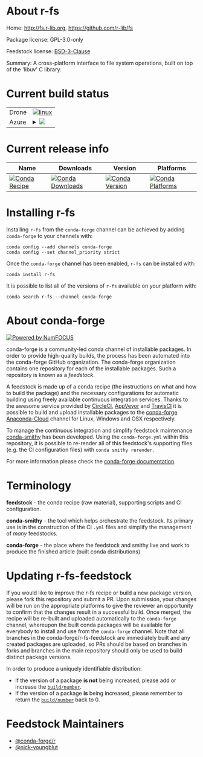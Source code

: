About r-fs
==========

Home: http://fs.r-lib.org, https://github.com/r-lib/fs

Package license: GPL-3.0-only

Feedstock license: [BSD-3-Clause](https://github.com/conda-forge/r-fs-feedstock/blob/master/LICENSE.txt)

Summary: A cross-platform interface to file system operations, built on top of the 'libuv' C library.

Current build status
====================


<table><tr>
    <td>Drone</td>
    <td>
      <a href="https://cloud.drone.io/conda-forge/r-fs-feedstock">
        <img alt="linux" src="https://img.shields.io/drone/build/conda-forge/r-fs-feedstock/master.svg?label=Linux">
      </a>
    </td>
  </tr>
    
  <tr>
    <td>Azure</td>
    <td>
      <details>
        <summary>
          <a href="https://dev.azure.com/conda-forge/feedstock-builds/_build/latest?definitionId=1155&branchName=master">
            <img src="https://dev.azure.com/conda-forge/feedstock-builds/_apis/build/status/r-fs-feedstock?branchName=master">
          </a>
        </summary>
        <table>
          <thead><tr><th>Variant</th><th>Status</th></tr></thead>
          <tbody><tr>
              <td>linux_64_r_base3.6</td>
              <td>
                <a href="https://dev.azure.com/conda-forge/feedstock-builds/_build/latest?definitionId=1155&branchName=master">
                  <img src="https://dev.azure.com/conda-forge/feedstock-builds/_apis/build/status/r-fs-feedstock?branchName=master&jobName=linux&configuration=linux_64_r_base3.6" alt="variant">
                </a>
              </td>
            </tr><tr>
              <td>linux_64_r_base4.0</td>
              <td>
                <a href="https://dev.azure.com/conda-forge/feedstock-builds/_build/latest?definitionId=1155&branchName=master">
                  <img src="https://dev.azure.com/conda-forge/feedstock-builds/_apis/build/status/r-fs-feedstock?branchName=master&jobName=linux&configuration=linux_64_r_base4.0" alt="variant">
                </a>
              </td>
            </tr><tr>
              <td>linux_aarch64_r_base3.6</td>
              <td>
                <a href="https://dev.azure.com/conda-forge/feedstock-builds/_build/latest?definitionId=1155&branchName=master">
                  <img src="https://dev.azure.com/conda-forge/feedstock-builds/_apis/build/status/r-fs-feedstock?branchName=master&jobName=linux&configuration=linux_aarch64_r_base3.6" alt="variant">
                </a>
              </td>
            </tr><tr>
              <td>linux_aarch64_r_base4.0</td>
              <td>
                <a href="https://dev.azure.com/conda-forge/feedstock-builds/_build/latest?definitionId=1155&branchName=master">
                  <img src="https://dev.azure.com/conda-forge/feedstock-builds/_apis/build/status/r-fs-feedstock?branchName=master&jobName=linux&configuration=linux_aarch64_r_base4.0" alt="variant">
                </a>
              </td>
            </tr><tr>
              <td>linux_ppc64le_r_base3.6</td>
              <td>
                <a href="https://dev.azure.com/conda-forge/feedstock-builds/_build/latest?definitionId=1155&branchName=master">
                  <img src="https://dev.azure.com/conda-forge/feedstock-builds/_apis/build/status/r-fs-feedstock?branchName=master&jobName=linux&configuration=linux_ppc64le_r_base3.6" alt="variant">
                </a>
              </td>
            </tr><tr>
              <td>linux_ppc64le_r_base4.0</td>
              <td>
                <a href="https://dev.azure.com/conda-forge/feedstock-builds/_build/latest?definitionId=1155&branchName=master">
                  <img src="https://dev.azure.com/conda-forge/feedstock-builds/_apis/build/status/r-fs-feedstock?branchName=master&jobName=linux&configuration=linux_ppc64le_r_base4.0" alt="variant">
                </a>
              </td>
            </tr><tr>
              <td>osx_64_r_base3.6</td>
              <td>
                <a href="https://dev.azure.com/conda-forge/feedstock-builds/_build/latest?definitionId=1155&branchName=master">
                  <img src="https://dev.azure.com/conda-forge/feedstock-builds/_apis/build/status/r-fs-feedstock?branchName=master&jobName=osx&configuration=osx_64_r_base3.6" alt="variant">
                </a>
              </td>
            </tr><tr>
              <td>osx_64_r_base4.0</td>
              <td>
                <a href="https://dev.azure.com/conda-forge/feedstock-builds/_build/latest?definitionId=1155&branchName=master">
                  <img src="https://dev.azure.com/conda-forge/feedstock-builds/_apis/build/status/r-fs-feedstock?branchName=master&jobName=osx&configuration=osx_64_r_base4.0" alt="variant">
                </a>
              </td>
            </tr><tr>
              <td>osx_arm64</td>
              <td>
                <a href="https://dev.azure.com/conda-forge/feedstock-builds/_build/latest?definitionId=1155&branchName=master">
                  <img src="https://dev.azure.com/conda-forge/feedstock-builds/_apis/build/status/r-fs-feedstock?branchName=master&jobName=osx&configuration=osx_arm64_" alt="variant">
                </a>
              </td>
            </tr><tr>
              <td>win_64_r_base3.6</td>
              <td>
                <a href="https://dev.azure.com/conda-forge/feedstock-builds/_build/latest?definitionId=1155&branchName=master">
                  <img src="https://dev.azure.com/conda-forge/feedstock-builds/_apis/build/status/r-fs-feedstock?branchName=master&jobName=win&configuration=win_64_r_base3.6" alt="variant">
                </a>
              </td>
            </tr><tr>
              <td>win_64_r_base4.0</td>
              <td>
                <a href="https://dev.azure.com/conda-forge/feedstock-builds/_build/latest?definitionId=1155&branchName=master">
                  <img src="https://dev.azure.com/conda-forge/feedstock-builds/_apis/build/status/r-fs-feedstock?branchName=master&jobName=win&configuration=win_64_r_base4.0" alt="variant">
                </a>
              </td>
            </tr>
          </tbody>
        </table>
      </details>
    </td>
  </tr>
</table>

Current release info
====================

| Name | Downloads | Version | Platforms |
| --- | --- | --- | --- |
| [![Conda Recipe](https://img.shields.io/badge/recipe-r--fs-green.svg)](https://anaconda.org/conda-forge/r-fs) | [![Conda Downloads](https://img.shields.io/conda/dn/conda-forge/r-fs.svg)](https://anaconda.org/conda-forge/r-fs) | [![Conda Version](https://img.shields.io/conda/vn/conda-forge/r-fs.svg)](https://anaconda.org/conda-forge/r-fs) | [![Conda Platforms](https://img.shields.io/conda/pn/conda-forge/r-fs.svg)](https://anaconda.org/conda-forge/r-fs) |

Installing r-fs
===============

Installing `r-fs` from the `conda-forge` channel can be achieved by adding `conda-forge` to your channels with:

```
conda config --add channels conda-forge
conda config --set channel_priority strict
```

Once the `conda-forge` channel has been enabled, `r-fs` can be installed with:

```
conda install r-fs
```

It is possible to list all of the versions of `r-fs` available on your platform with:

```
conda search r-fs --channel conda-forge
```


About conda-forge
=================

[![Powered by NumFOCUS](https://img.shields.io/badge/powered%20by-NumFOCUS-orange.svg?style=flat&colorA=E1523D&colorB=007D8A)](http://numfocus.org)

conda-forge is a community-led conda channel of installable packages.
In order to provide high-quality builds, the process has been automated into the
conda-forge GitHub organization. The conda-forge organization contains one repository
for each of the installable packages. Such a repository is known as a *feedstock*.

A feedstock is made up of a conda recipe (the instructions on what and how to build
the package) and the necessary configurations for automatic building using freely
available continuous integration services. Thanks to the awesome service provided by
[CircleCI](https://circleci.com/), [AppVeyor](https://www.appveyor.com/)
and [TravisCI](https://travis-ci.com/) it is possible to build and upload installable
packages to the [conda-forge](https://anaconda.org/conda-forge)
[Anaconda-Cloud](https://anaconda.org/) channel for Linux, Windows and OSX respectively.

To manage the continuous integration and simplify feedstock maintenance
[conda-smithy](https://github.com/conda-forge/conda-smithy) has been developed.
Using the ``conda-forge.yml`` within this repository, it is possible to re-render all of
this feedstock's supporting files (e.g. the CI configuration files) with ``conda smithy rerender``.

For more information please check the [conda-forge documentation](https://conda-forge.org/docs/).

Terminology
===========

**feedstock** - the conda recipe (raw material), supporting scripts and CI configuration.

**conda-smithy** - the tool which helps orchestrate the feedstock.
                   Its primary use is in the construction of the CI ``.yml`` files
                   and simplify the management of *many* feedstocks.

**conda-forge** - the place where the feedstock and smithy live and work to
                  produce the finished article (built conda distributions)


Updating r-fs-feedstock
=======================

If you would like to improve the r-fs recipe or build a new
package version, please fork this repository and submit a PR. Upon submission,
your changes will be run on the appropriate platforms to give the reviewer an
opportunity to confirm that the changes result in a successful build. Once
merged, the recipe will be re-built and uploaded automatically to the
`conda-forge` channel, whereupon the built conda packages will be available for
everybody to install and use from the `conda-forge` channel.
Note that all branches in the conda-forge/r-fs-feedstock are
immediately built and any created packages are uploaded, so PRs should be based
on branches in forks and branches in the main repository should only be used to
build distinct package versions.

In order to produce a uniquely identifiable distribution:
 * If the version of a package **is not** being increased, please add or increase
   the [``build/number``](https://docs.conda.io/projects/conda-build/en/latest/resources/define-metadata.html#build-number-and-string).
 * If the version of a package **is** being increased, please remember to return
   the [``build/number``](https://docs.conda.io/projects/conda-build/en/latest/resources/define-metadata.html#build-number-and-string)
   back to 0.

Feedstock Maintainers
=====================

* [@conda-forge/r](https://github.com/conda-forge/r/)
* [@nick-youngblut](https://github.com/nick-youngblut/)

